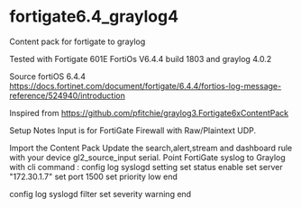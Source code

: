 # fortigate6.4_graylog4
Content pack for fortigate to graylog

Tested with Fortigate 601E FortiOs V6.4.4 build 1803  and graylog 4.0.2

Source fortiOS 6.4.4 https://docs.fortinet.com/document/fortigate/6.4.4/fortios-log-message-reference/524940/introduction

Inspired from https://github.com/pfitchie/graylog3.Fortigate6xContentPack


Setup Notes
Input is for FortiGate Firewall with Raw/Plaintext UDP.

Import the Content Pack
Update the search,alert,stream and dashboard rule with your device gl2_source_input serial.
Point FortiGate syslog to Graylog with cli command :
  config log syslogd setting
    set status enable
    set server "172.30.1.7"
    set port 1500
    set priority low
  end

  config log syslogd filter
    set severity warning
  end

